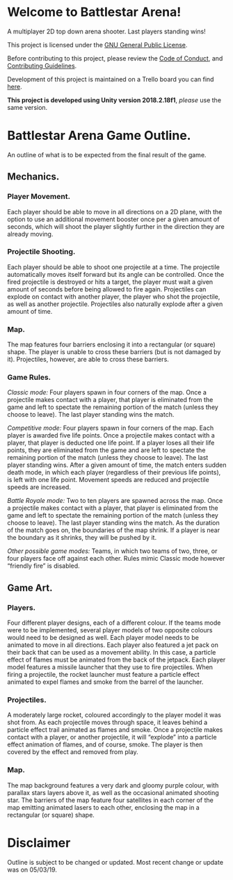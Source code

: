 # Welcome to Battlestar Arena!

A multiplayer 2D top down arena shooter. Last players standing wins!

This project is licensed under the [GNU General Public License](https://github.com/kikiriki-studios-canada/battlestar-arena/blob/master/LICENSE).

Before contributing to this project, please review the [Code of Conduct](https://github.com/kikiriki-studios-canada/battlestar-arena/blob/master/CODE_OF_CONDUCT.md), and [Contributing Guidelines](https://github.com/kikiriki-studios-canada/battlestar-arena/blob/master/CONTRIBUTING.md).

Development of this project is maintained on a Trello board you can find [here](https://trello.com/b/ut7AXLvF).

**This project is developed using Unity version 2018.2.18f1**, *please* use the same version. 

# Battlestar Arena Game Outline.

An outline of what is to be expected from the final result of the game.

## Mechanics.

### Player Movement.
Each player should be able to move in all directions on a 2D plane, with the option to use an additional movement booster once per a given amount of seconds, which will shoot the player slightly further in the direction they are already moving.

### Projectile Shooting.
Each player should be able to shoot one projectile at a time. The projectile automatically moves itself forward but its angle can be controlled. Once the fired projectile is destroyed or hits a target, the player must wait a given amount of seconds before being allowed to fire again. Projectiles can explode on contact with another player, the player who shot the projectile, as well as another projectile. Projectiles also naturally explode after a given amount of time.

### Map.
The map features four barriers enclosing it into a rectangular (or square) shape. The player is unable to cross these barriers (but is not damaged by it). Projectiles, however, are able to cross these barriers.

### Game Rules.
*Classic mode:* Four players spawn in four corners of the map. Once a projectile makes contact with a player, that player is eliminated from the game and left to spectate the remaining portion of the match (unless they choose to leave). The last player standing wins the match.

*Competitive mode:* Four players spawn in four corners of the map. Each player is awarded five life points. Once a projectile makes contact with a player, that player is deducted one life point. If a player loses all their life points, they are eliminated from the game and are left to spectate the remaining portion of the match (unless they choose to leave). The last player standing wins. After a given amount of time, the match enters sudden death mode, in which each player (regardless of their previous life points), is left with one life point. Movement speeds are reduced and projectile speeds are increased.

*Battle Royale mode:* Two to ten players are spawned across the map. Once a projectile makes contact with a player, that player is eliminated from the game and left to spectate the remaining portion of the match (unless they choose to leave). The last player standing wins the match. As the duration of the match goes on, the boundaries of the map shrink. If a player is near the boundary as it shrinks, they will be pushed by it.

*Other possible game modes:* Teams, in which two teams of two, three, or four players face off against each other. Rules mimic Classic mode however “friendly fire” is disabled.

## Game Art.

### Players.
Four different player designs, each of a different colour. If the teams mode were to be implemented, several player models of two opposite colours would need to be designed as well. Each player model needs to be animated to move in all directions. Each player also featured a jet pack on their back that can be used as a movement ability. In this case, a particle effect of flames must be animated from the back of the jetpack. Each player model features a missile launcher that they use to fire projectiles. When firing a projectile, the rocket launcher must feature a particle effect  animated to expel flames and smoke from the barrel of the launcher.

### Projectiles.
A moderately large rocket, coloured accordingly to the player model it was shot from. As each projectile moves through space, it leaves behind a particle effect trail animated as flames and smoke. Once a projectile makes contact with a player, or another projectile, it will “explode” into a particle effect animation of flames, and of course, smoke. The player is then covered by the effect and removed from play.

### Map.
The map background features a very dark and gloomy purple colour, with parallax stars layers above it, as well as the occasional animated shooting star. The barriers of the map feature four satellites in each corner of the map emitting animated lasers to each other, enclosing the map in a rectangular (or square) shape.

# Disclaimer

Outline is subject to be changed or updated. Most recent change or update was on 05/03/19.
